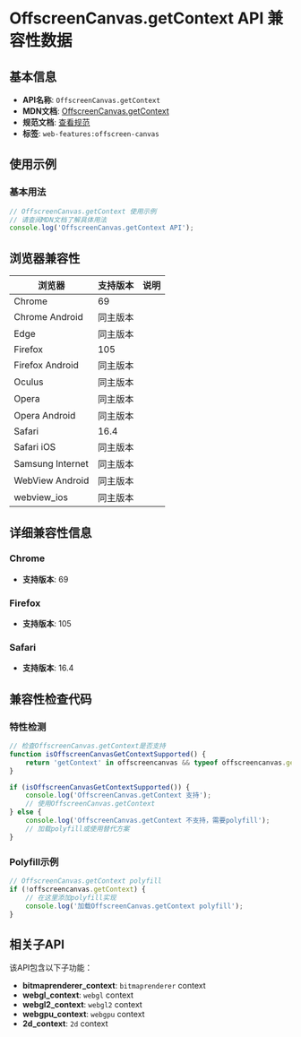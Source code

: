 # OffscreenCanvas.getContext API 兼容性数据

## 基本信息

- **API名称**: `OffscreenCanvas.getContext`
- **MDN文档**: [OffscreenCanvas.getContext](https://developer.mozilla.org/docs/Web/API/OffscreenCanvas/getContext)
- **规范文档**: [查看规范](https://html.spec.whatwg.org/multipage/canvas.html#dom-offscreencanvas-getcontext-dev)
- **标签**: `web-features:offscreen-canvas`

## 使用示例

### 基本用法

```javascript
// OffscreenCanvas.getContext 使用示例
// 请查阅MDN文档了解具体用法
console.log('OffscreenCanvas.getContext API');
```

## 浏览器兼容性

| 浏览器 | 支持版本 | 说明 |
|--------|----------|------|
| Chrome | 69 |  |
| Chrome Android | 同主版本 |  |
| Edge | 同主版本 |  |
| Firefox | 105 |  |
| Firefox Android | 同主版本 |  |
| Oculus | 同主版本 |  |
| Opera | 同主版本 |  |
| Opera Android | 同主版本 |  |
| Safari | 16.4 |  |
| Safari iOS | 同主版本 |  |
| Samsung Internet | 同主版本 |  |
| WebView Android | 同主版本 |  |
| webview_ios | 同主版本 |  |

## 详细兼容性信息

### Chrome

- **支持版本**: 69

### Firefox

- **支持版本**: 105

### Safari

- **支持版本**: 16.4

## 兼容性检查代码

### 特性检测

```javascript
// 检查OffscreenCanvas.getContext是否支持
function isOffscreenCanvasGetContextSupported() {
    return 'getContext' in offscreencanvas && typeof offscreencanvas.getContext === 'function';
}

if (isOffscreenCanvasGetContextSupported()) {
    console.log('OffscreenCanvas.getContext 支持');
    // 使用OffscreenCanvas.getContext
} else {
    console.log('OffscreenCanvas.getContext 不支持，需要polyfill');
    // 加载polyfill或使用替代方案
}
```

### Polyfill示例

```javascript
// OffscreenCanvas.getContext polyfill
if (!offscreencanvas.getContext) {
    // 在这里添加polyfill实现
    console.log('加载OffscreenCanvas.getContext polyfill');
}
```

## 相关子API

该API包含以下子功能：

- **bitmaprenderer_context**: `bitmaprenderer` context
- **webgl_context**: `webgl` context
- **webgl2_context**: `webgl2` context
- **webgpu_context**: `webgpu` context
- **2d_context**: `2d` context

